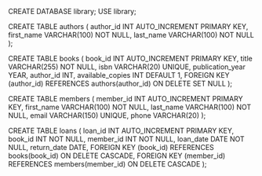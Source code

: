 
CREATE DATABASE library;
USE library;


CREATE TABLE authors (
    author_id INT AUTO_INCREMENT PRIMARY KEY,
    first_name VARCHAR(100) NOT NULL,
    last_name VARCHAR(100) NOT NULL
);


CREATE TABLE books (
    book_id INT AUTO_INCREMENT PRIMARY KEY,
    title VARCHAR(255) NOT NULL,
    isbn VARCHAR(20) UNIQUE,
    publication_year YEAR,
    author_id INT,
    available_copies INT DEFAULT 1,
    FOREIGN KEY (author_id) REFERENCES authors(author_id) ON DELETE SET NULL
);


CREATE TABLE members (
    member_id INT AUTO_INCREMENT PRIMARY KEY,
    first_name VARCHAR(100) NOT NULL,
    last_name VARCHAR(100) NOT NULL,
    email VARCHAR(150) UNIQUE,
    phone VARCHAR(20)
);


CREATE TABLE loans (
    loan_id INT AUTO_INCREMENT PRIMARY KEY,
    book_id INT NOT NULL,
    member_id INT NOT NULL,
    loan_date DATE NOT NULL,
    return_date DATE,
    FOREIGN KEY (book_id) REFERENCES books(book_id) ON DELETE CASCADE,
    FOREIGN KEY (member_id) REFERENCES members(member_id) ON DELETE CASCADE
);
